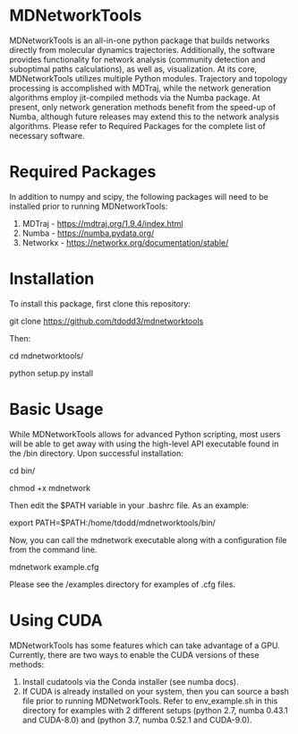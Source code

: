 # MDNetworkTools

MDNetworkTools is an all-in-one python package that builds networks directly from molecular dynamics trajectories. Additionally, the software
provides functionality for network analysis (community detection and suboptimal paths calculations), as well as, visualization. 
At its core, MDNetworkTools utilizes multiple Python modules. Trajectory and topology processing is accomplished with MDTraj, while the network generation
algorithms employ jit-compiled methods via the Numba package. At present, only network generation methods benefit from the speed-up of Numba, although future releases
may extend this to the network analysis algorithms. Please refer to Required Packages for the complete list of necessary software.

# Required Packages
In addition to numpy and scipy, the following packages will need to be installed prior to running MDNetworkTools:
1) MDTraj - https://mdtraj.org/1.9.4/index.html
2) Numba - https://numba.pydata.org/
3) Networkx - https://networkx.org/documentation/stable/

# Installation
To install this package, first clone this repository:

git clone https://github.com/tdodd3/mdnetworktools

Then:

cd mdnetworktools/

python setup.py install

# Basic Usage
While MDNetworkTools allows for advanced Python scripting, most users will be able to get away with using
the high-level API executable found in the /bin directory. Upon successful installation:

cd bin/

chmod +x mdnetwork

Then edit the $PATH variable in your .bashrc file. As an example:

export PATH=$PATH:/home/tdodd/mdnetworktools/bin/

Now, you can call the mdnetwork executable along with a configuration file from the command line. 

mdnetwork example.cfg

Please see the /examples directory for examples of .cfg files.

# Using CUDA
MDNetworkTools has some features which can take advantage of a GPU. Currently, there are two ways to 
enable the CUDA versions of these methods:

1) Install cudatools via the Conda installer (see numba docs).
2) If CUDA is already installed on your system, then you can source a bash file prior to running MDNetworkTools.
Refer to env_example.sh in this directory for examples with 2 different setups (python 2.7, numba 0.43.1 and CUDA-8.0)
and (python 3.7, numba 0.52.1 and CUDA-9.0).
